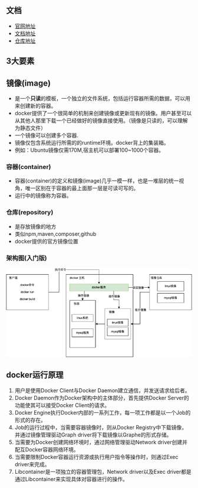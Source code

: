 ## 文档
+ [官网地址](https://docker.com/)
+ [文档地址](https://docs.docker.com/)
+ [仓库地址](https://hub.docker.com/)

## 3大要素
## 镜像(image)
+ 是一个**只读**的模板，一个独立的文件系统，包括运行容器所需的数据，可以用来创建新的容器。
+ docker提供了一个很简单的机制来创建镜像或更新现有的镜像。用户甚至可以从其他人那里下载一个已经做好的镜像直接使用。（镜像是只读的，可以理解为静态文件）
+ 一个镜像可以创建多个容器.
+ 镜像仅包含系统运行所需的的runtime环境。docker背上的集装箱。
+ 例如：Ubuntu镜像仅需170M,宿主机可以部署100~1000个容器。

### 容器(container)
+ 容器(container)的定义和镜像(image)几乎一模一样，也是一堆层的统一视角，唯一区别在于容器的最上面那一层是可读可写的。
+ 运行中的镜像称为容器。

### 仓库(repository)
+ 是存放镜像的地方
+ 类似npm,maven,composer,github
+ docker提供的官方镜像位置

### 架构图(入门版)
![](images/docker架构.png)

## docker运行原理
1. 用户是使用Docker Client与Docker Daemon建立通信，并发送请求给后者。
2. Docker Daemon作为Docker架构中的主体部分，首先提供Docker Server的功能使其可以接受Docker Client的请求。
3. Docker Engine执行Docker内部的一系列工作，每一项工作都是以一个Job的形式的存在。
4. Job的运行过程中，当需要容器镜像时，则从Docker Registry中下载镜像，并通过镜像管理驱动Graph driver将下载镜像以Graphe的形式存储。
5. 当需要为Docker创建网络环境时，通过网络管理驱动Network driver创建并配互Docker容器网络环境。
6. 当需要限制Docker容器运行资源或执行用户指令等操作时，则通过Exec driver来完成。
7. Libcontainer是一项独立的容器管理包，Network driver以及Exec driver都是通过Libcontainer来实现具体对容器进行的操作。
